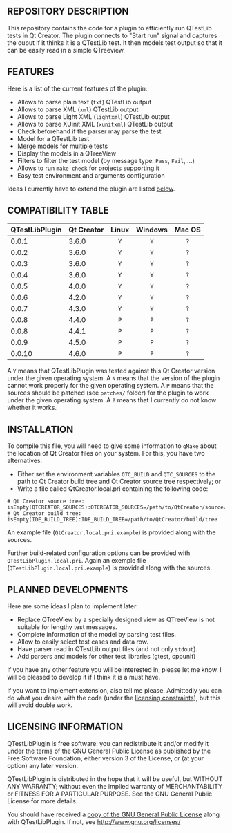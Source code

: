 REPOSITORY DESCRIPTION
----------------------

This repository contains the code for a plugin to efficiently run QTestLib
tests in Qt Creator. The plugin connects to "Start run" signal and captures
the ouput if it thinks it is a QTestLib test. It then models test output so
that it can be easily read in a simple QTreeview.

FEATURES
--------

Here is a list of the current features of the plugin:
- Allows to parse plain text (`txt`) QTestLib output
- Allows to parse XML (`xml`) QTestLib output
- Allows to parse Light XML (`lightxml`) QTestLib output
- Allows to parse XUinit XML (`xunitxml`) QTestLib output
- Check beforehand if the parser may parse the test 
- Model for a QTestLib test
- Merge models for multiple tests
- Display the models in a QTreeView
- Filters to filter the test model (by message type: `Pass`, `Fail`, ...)
- Allows to run `make check` for projects supporting it
- Easy test environment and arguments configuration

Ideas I currently have to extend the plugin are listed [below](#planned-developments).

COMPATIBILITY TABLE
-------------------

| QTestLibPlugin | Qt Creator | Linux | Windows | Mac OS |
|:---------------|:-----------|:-----:|:-------:|:------:|
| 0.0.1          | 3.6.0      |  `Y`  |   `Y`   |  `?`   |
| 0.0.2          | 3.6.0      |  `Y`  |   `Y`   |  `?`   |
| 0.0.3          | 3.6.0      |  `Y`  |   `Y`   |  `?`   |
| 0.0.4          | 3.6.0      |  `Y`  |   `Y`   |  `?`   |
| 0.0.5          | 4.0.0      |  `Y`  |   `Y`   |  `?`   |
| 0.0.6          | 4.2.0      |  `Y`  |   `Y`   |  `?`   |
| 0.0.7          | 4.3.0      |  `Y`  |   `Y`   |  `?`   |
| 0.0.8          | 4.4.0      |  `P`  |   `P`   |  `?`   |
| 0.0.8          | 4.4.1      |  `P`  |   `P`   |  `?`   |
| 0.0.9          | 4.5.0      |  `P`  |   `P`   |  `?`   |
| 0.0.10         | 4.6.0      |  `P`  |   `P`   |  `?`   |

A `Y` means that QTestLibPlugin was tested against this Qt Creator version
under the given operating system. A `N` means that the version of the plugin
cannot work properly for the given operating system. A `P` means that
the sources should be patched (see `patches/` folder) for the plugin to work
under the given operating system. A `?` means that I currently do not know
whether it works.

INSTALLATION
------------

To compile this file, you will need to give some information to `qMake` about
the location of Qt Creator files on your system. For this, you have two
alternatives:
- Either set the environment variables `QTC_BUILD` and `QTC_SOURCES` to the
path to Qt Creator build tree and Qt Creator source tree respectively; or
- Write a file called QtCreator.local.pri containing the following code:
```qmake
# Qt Creator source tree:
isEmpty(QTCREATOR_SOURCES):QTCREATOR_SOURCES=/path/to/QtCreator/source/tree
# Qt Creator build tree:
isEmpty(IDE_BUILD_TREE):IDE_BUILD_TREE=/path/to/QtCreator/build/tree
```
An example file (`QtCreator.local.pri.example`) is provided along with the sources.

Further build-related configuration options can be provided with
`QTestLibPlugin.local.pri`. Again an exemple file (`QTestLibPlugin.local.pri.example`)
is provided along with the sources.

PLANNED DEVELOPMENTS
--------------------

Here are some ideas I plan to implement later:
- Replace QTreeView by a specially designed view as QTreeView is not suitable
for lengthy test messages.
- Complete information of the model by parsing test files.
- Allow to easily select test cases and data row.
- Have parser read in QTestLib output files (and not only `stdout`).
- Add parsers and models for other test libraries (gtest, cppunit)

If you have any other feature you will be interested in, please let me know.
I will be pleased to develop it if I think it is a must have.

If you want to implement extension, also tell me please. Admittedly you
can do what you desire with the code (under the [licensing constraints](#licensing-information)), but this will avoid double work.

LICENSING INFORMATION
---------------------

QTestLibPlugin is free software: you can redistribute it and/or modify
it under the terms of the GNU General Public License as published by
the Free Software Foundation, either version 3 of the License, or
(at your option) any later version.

QTestLibPlugin is distributed in the hope that it will be useful,
but WITHOUT ANY WARRANTY; without even the implied warranty of
MERCHANTABILITY or FITNESS FOR A PARTICULAR PURPOSE. See the
GNU General Public License for more details.

You should have received a [copy of the GNU General Public License](LICENSE)
along with QTestLibPlugin. If not, see http://www.gnu.org/licenses/

